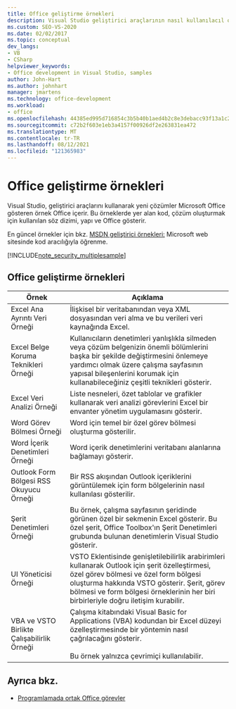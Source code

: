 ```yaml
---
title: Office geliştirme örnekleri
description: Visual Studio geliştirici araçlarının nasıl kullanılacıl olduğunu gösteren örnek Microsoft Office uygulamaları hakkında Office öğrenin.
ms.custom: SEO-VS-2020
ms.date: 02/02/2017
ms.topic: conceptual
dev_langs:
- VB
- CSharp
helpviewer_keywords:
- Office development in Visual Studio, samples
author: John-Hart
ms.author: johnhart
manager: jmartens
ms.technology: office-development
ms.workload:
- office
ms.openlocfilehash: 44385ed995d716854c3b5b40b1aed4b2c8e3debacc93f13a1c220df1d2bcf975
ms.sourcegitcommit: c72b2f603e1eb3a4157f00926df2e263831ea472
ms.translationtype: MT
ms.contentlocale: tr-TR
ms.lasthandoff: 08/12/2021
ms.locfileid: "121365983"
---
```

# <a name="office-development-samples"></a>Office geliştirme örnekleri
  Visual Studio, geliştirici araçlarını kullanarak yeni çözümler Microsoft Office gösteren örnek Office içerir. Bu örneklerde yer alan kod, çözüm oluşturmak için kullanılan söz dizimi, yapı ve Office gösterir.

 En güncel örnekler için bkz. [MSDN geliştirici örnekleri:](https://code.msdn.microsoft.com/site/search?query=vsto&f%5B1%5D.Value=vsto&f%5B1%5D.Type=SearchText&f%5B0%5D.Value=11.0&f%5B0%5D.Type=VisualStudioVersion&f%5B0%5D.Text=Visual%20Studio%2011&ac=8) Microsoft web sitesinde kod aracılığıyla öğrenme.

 [!INCLUDE[note_security_multiplesample](../vsto/includes/note-security-multiplesample-md.md)]

## <a name="office-development-samples"></a>Office geliştirme örnekleri

|Örnek|Açıklama|
|------------|-----------------|
|Excel Ana Ayrıntı Veri Örneği|İlişkisel bir veritabanından veya XML dosyasından veri alma ve bu verileri veri kaynağında Excel.|
|Excel Belge Koruma Teknikleri Örneği|Kullanıcıların denetimleri yanlışlıkla silmeden veya çözüm belgenizin önemli bölümlerini başka bir şekilde değiştirmesini önlemeye yardımcı olmak üzere çalışma sayfasının yapısal bileşenlerini korumak için kullanabileceğiniz çeşitli teknikleri gösterir.|
|Excel Veri Analizi Örneği|Liste nesneleri, özet tablolar ve grafikler kullanarak veri analizi görevlerini Excel bir envanter yönetim uygulamasını gösterir.|
|Word Görev Bölmesi Örneği|Word için temel bir özel görev bölmesi oluşturma gösterilir.|
|Word İçerik Denetimleri Örneği|Word içerik denetimlerini veritabanı alanlarına bağlamayı gösterir.|
|Outlook Form Bölgesi RSS Okuyucu Örneği|Bir RSS akışından Outlook içeriklerini görüntülemek için form bölgelerinin nasıl kullanılası gösterilir.|
|Şerit Denetimleri Örneği|Bu örnek, çalışma sayfasının şeridinde görünen özel bir sekmenin Excel gösterir. Bu özel şerit, Office Toolbox'ın Şerit Denetimleri grubunda bulunan denetimlerin Visual Studio gösterir.|
|UI Yöneticisi Örneği|VSTO Eklentisinde genişletilebilirlik arabirimleri kullanarak Outlook için şerit özelleştirmesi, özel görev bölmesi ve özel form bölgesi oluşturma hakkında VSTO gösterir. Şerit, görev bölmesi ve form bölgesi örneklerinin her biri birbirleriyle doğru iletişim kurabilir.|
|VBA ve VSTO Birlikte Çalışabilirlik Örneği|Çalışma kitabındaki Visual Basic for Applications (VBA) kodundan bir Excel düzeyi özelleştirmesinde bir yöntemin nasıl çağrılacağını gösterir.<br /><br /> Bu örnek yalnızca çevrimiçi kullanılabilir.|

## <a name="see-also"></a>Ayrıca bkz.
- [Programlamada ortak Office görevler](../vsto/common-tasks-in-office-programming.md)
